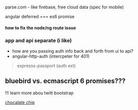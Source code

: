 parse.com  - like firebase, free cloud data (spec for mobile)

angular deferred === es6 promise

#### how to fix the node/ng route issue

### app and api separate (i like)

* how are you passing auth info back and forth from ui to api?
* angular-http-auth  (intercpeter for 401)

> expresss-passport (auth ext)

## bluebird vs. ecmascript 6 promises???

!!! learn more abou twitt bootstrap


[chocalate chip]()